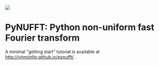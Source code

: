 ![](g5738.jpeg)
# PyNUFFT: Python non-uniform fast Fourier transform

A minimal "getting start" tutorial is available at http://jyhmiinlin.github.io/pynufft/ .
 
